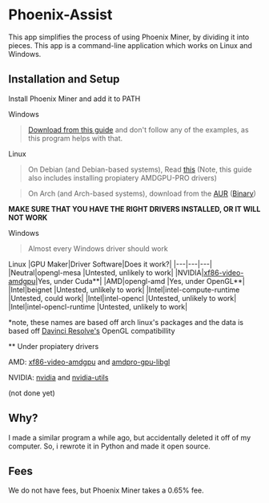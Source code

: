 # Phoenix-Assist
 This app simplifies the process of using Phoenix Miner, by dividing it into pieces. This app is a command-line application which works on Linux and Windows.
 
 ## Installation and Setup
 
 Install Phoenix Miner and add it to PATH
 
 Windows
 > [Download from this guide](https://phoenixminer.org/download/latest/) and don't follow any of the examples, as this program helps with that.
 
 Linux 
 > On Debian (and Debian-based systems), Read [this](https://github.com/ubden/Miner-Phoenixminer/blob/main/Linux-Ubuntu.md) (Note, this guide also includes installing propiatery AMDGPU-PRO drivers) 
 
 > On Arch (and Arch-based systems), download from the [AUR](https://aur.archlinux.org/packages/phoenixminer/) ([Binary](https://aur.archlinux.org/packages/phoenixminer-bin/))

**MAKE SURE THAT YOU HAVE THE RIGHT DRIVERS INSTALLED, OR IT WILL NOT WORK**

Windows
> Almost every Windows driver should work

Linux
|GPU Maker|Driver Software|Does it work?|
|---|---|---|
|Neutral|opengl-mesa |Untested, unlikely to work|
|NVIDIA|[xf86-video-amdgpu](https://archlinux.org/packages/extra/x86_64/xf86-video-amdgpu/)|Yes, under Cuda**|
|AMD|opengl-amd |Yes, under OpenGL**|
|Intel|beignet |Untested, unlikely to work|
|Intel|intel-compute-runtime |Untested, could work|
|Intel|intel-opencl |Untested, unlikely to work|
|Intel|intel-opencl-runtime |Untested, unlikely to work|

*note, these names are based off arch linux's packages and the data is based off [Davinci Resolve's](https://wiki.archlinux.org/title/DaVinci_Resolve#Installation) OpenGL compatibillity
 
 ** Under propiatery drivers

AMD: [xf86-video-amdgpu](https://archlinux.org/packages/extra/x86_64/xf86-video-amdgpu/) and [amdpro-gpu-libgl](https://aur.archlinux.org/packages/amdgpu-pro-libgl/)

NVIDIA: [nvidia](https://archlinux.org/packages/extra/x86_64/nvidia/) and [nvidia-utils](https://archlinux.org/packages/extra/x86_64/nvidia-utils/)
 
 (not done yet)

 ## Why?
 I made a similar program a while ago, but accidentally deleted it off of my computer. So, i rewrote it in Python and made it open source.

 ## Fees
 We do not have fees, but Phoenix Miner takes a 0.65% fee.
